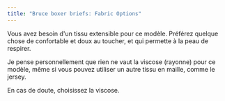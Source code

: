 ```yaml
---
title: "Bruce boxer briefs: Fabric Options"
---
```


Vous avez besoin d'un tissu extensible pour ce modèle. Préférez quelque chose de confortable et doux au toucher, et qui permette à la peau de respirer.

Je pense personnellement que rien ne vaut la viscose (rayonne) pour ce modèle, même si vous pouvez utiliser un autre tissu en maille, comme le jersey.

En cas de doute, choisissez la viscose.

